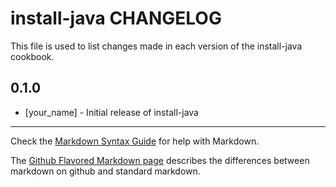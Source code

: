 # install-java CHANGELOG

This file is used to list changes made in each version of the install-java cookbook.

## 0.1.0
- [your_name] - Initial release of install-java

- - -
Check the [Markdown Syntax Guide](http://daringfireball.net/projects/markdown/syntax) for help with Markdown.

The [Github Flavored Markdown page](http://github.github.com/github-flavored-markdown/) describes the differences between markdown on github and standard markdown.
